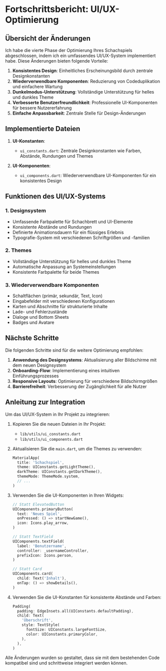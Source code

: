 # Fortschrittsbericht: UI/UX-Optimierung

## Übersicht der Änderungen

Ich habe die vierte Phase der Optimierung Ihres Schachspiels abgeschlossen, indem ich ein umfassendes UI/UX-System implementiert habe. Diese Änderungen bieten folgende Vorteile:

1. **Konsistentes Design**: Einheitliches Erscheinungsbild durch zentrale Designkonstanten
2. **Wiederverwendbare Komponenten**: Reduzierung von Codeduplikation und einfachere Wartung
3. **Dunkelmodus-Unterstützung**: Vollständige Unterstützung für helles und dunkles Theme
4. **Verbesserte Benutzerfreundlichkeit**: Professionelle UI-Komponenten für bessere Nutzererfahrung
5. **Einfache Anpassbarkeit**: Zentrale Stelle für Design-Änderungen

## Implementierte Dateien

1. **UI-Konstanten**:
   - `ui_constants.dart`: Zentrale Designkonstanten wie Farben, Abstände, Rundungen und Themes

2. **UI-Komponenten**:
   - `ui_components.dart`: Wiederverwendbare UI-Komponenten für ein konsistentes Design

## Funktionen des UI/UX-Systems

### 1. Designsystem
- Umfassende Farbpalette für Schachbrett und UI-Elemente
- Konsistente Abstände und Rundungen
- Definierte Animationsdauern für ein flüssiges Erlebnis
- Typografie-System mit verschiedenen Schriftgrößen und -familien

### 2. Themes
- Vollständige Unterstützung für helles und dunkles Theme
- Automatische Anpassung an Systemeinstellungen
- Konsistente Farbpalette für beide Themes

### 3. Wiederverwendbare Komponenten
- Schaltflächen (primär, sekundär, Text, Icon)
- Eingabefelder mit verschiedenen Konfigurationen
- Karten und Abschnitte für strukturierte Inhalte
- Lade- und Fehlerzustände
- Dialoge und Bottom Sheets
- Badges und Avatare

## Nächste Schritte

Die folgenden Schritte sind für die weitere Optimierung empfohlen:

1. **Anwendung des Designsystems**: Aktualisierung aller Bildschirme mit dem neuen Designsystem
2. **Onboarding-Flow**: Implementierung eines intuitiven Einführungsprozesses
3. **Responsive Layouts**: Optimierung für verschiedene Bildschirmgrößen
4. **Barrierefreiheit**: Verbesserung der Zugänglichkeit für alle Nutzer

## Anleitung zur Integration

Um das UI/UX-System in Ihr Projekt zu integrieren:

1. Kopieren Sie die neuen Dateien in Ihr Projekt:
   - `lib/utils/ui_constants.dart`
   - `lib/utils/ui_components.dart`

2. Aktualisieren Sie die `main.dart`, um die Themes zu verwenden:
   ```dart
   MaterialApp(
     title: 'Schachspiel',
     theme: UIConstants.getLightTheme(),
     darkTheme: UIConstants.getDarkTheme(),
     themeMode: ThemeMode.system,
     // ...
   )
   ```

3. Verwenden Sie die UI-Komponenten in Ihren Widgets:
   ```dart
   // Statt ElevatedButton
   UIComponents.primaryButton(
     text: 'Neues Spiel',
     onPressed: () => startNewGame(),
     icon: Icons.play_arrow,
   )
   
   // Statt TextField
   UIComponents.textField(
     label: 'Benutzername',
     controller: _usernameController,
     prefixIcon: Icons.person,
   )
   
   // Statt Card
   UIComponents.card(
     child: Text('Inhalt'),
     onTap: () => showDetails(),
   )
   ```

4. Verwenden Sie die UI-Konstanten für konsistente Abstände und Farben:
   ```dart
   Padding(
     padding: EdgeInsets.all(UIConstants.defaultPadding),
     child: Text(
       'Überschrift',
       style: TextStyle(
         fontSize: UIConstants.largeFontSize,
         color: UIConstants.primaryColor,
       ),
     ),
   )
   ```

Alle Änderungen wurden so gestaltet, dass sie mit dem bestehenden Code kompatibel sind und schrittweise integriert werden können.
